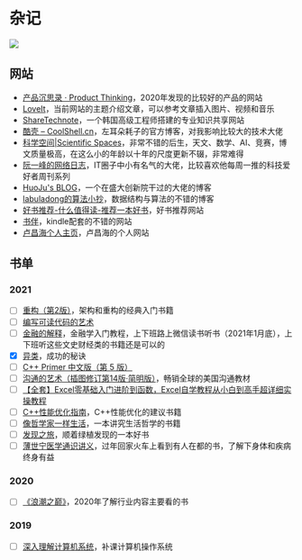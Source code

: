 # 杂记


![](https://pic.imgdb.cn/item/608ad1d1d1a9ae528f74229d.png)

## 网站

- [产品沉思录 · Product Thinking](https://pmthinking.com/)，2020年发现的比较好的产品的网站
- [LoveIt](https://hugoloveit.com/zh-cn/)，当前网站的主题介绍文章，可以参考文章插入图片、视频和音乐
- [ShareTechnote](http://www.sharetechnote.com/)，一个韩国高级工程师搭建的专业知识共享网站
- [酷壳 – CoolShell.cn](https://coolshell.cn/)，左耳朵耗子的官方博客，对我影响比较大的技术大佬
- [科学空间|Scientific Spaces](https://spaces.ac.cn/)，非常不错的后生，天文、数学、AI、竞赛，博文质量极高，在这么小的年龄以十年的尺度更新不辍，非常难得
- [阮一峰的网络日志](https://www.ruanyifeng.com/blog/)，IT圈子中小有名气的大佬，比较喜欢他每周一推的科技爱好者周刊系列
- [HuoJu's BLOG](https://jhuo.ca/)，一个在盛大创新院干过的大佬的博客
- [labuladong的算法小抄](https://labuladong.gitbook.io/algo/)，数据结构与算法的不错的博客
- [好书推荐-什么值得读-推荐一本好书](https://www.shenmezhidedu.com/)，好书推荐网站
- [书伴](https://bookfere.com/)，kindle配套的不错的网站
- [卢昌海个人主页](https://www.changhai.org/index.php)，卢昌海的个人网站

## 书单

### 2021
- [ ] [重构（第2版）](https://book.douban.com/subject/30468597/)，架构和重构的经典入门书籍
- [ ] [编写可读代码的艺术](https://book.douban.com/subject/10797189//)
- [ ] [金融的解释](https://book.douban.com/subject/26032227//)，金融学入门教程，上下班路上微信读书听书（2021年1月底），上下班听这些文史财经类的书籍还是可以的
- [x] [异类](https://book.douban.com/subject/25863621/)，成功的秘诀
- [ ] [C++ Primer 中文版（第 5 版）](https://book.douban.com/subject/25708312/)
- [ ] [沟通的艺术（插图修订第14版·简明版）](https://book.douban.com/subject/30193204/)，畅销全球的美国沟通教材
- [ ] [【全套】Excel零基础入门进阶到函数，Excel自学教程从小白到高手超详细实操教程](https://www.bilibili.com/video/BV184411C7Ci)
- [ ] [C++性能优化指南](https://book.douban.com/subject/27666339/)，C++性能优化的建议书籍
- [ ] [像哲学家一样生活](https://book.douban.com/subject/27167270/)，一本讲究生活哲学的书籍
- [ ] [发现之旅](https://book.douban.com/subject/10439064/)，顺着绿植发现的一本好书
- [ ] [薄世宁医学通识讲义](https://book.douban.com/subject/34842793/)，过年回家火车上看到有人在都的书，了解下身体和疾病终身有益
### 2020
- [ ] [《浪潮之巅》](https://book.douban.com/subject/33474750/)，2020年了解行业内容主要看的书
### 2019
- [ ] [深入理解计算机系统](https://book.douban.com/subject/26912767/)，补课计算机操作系统
